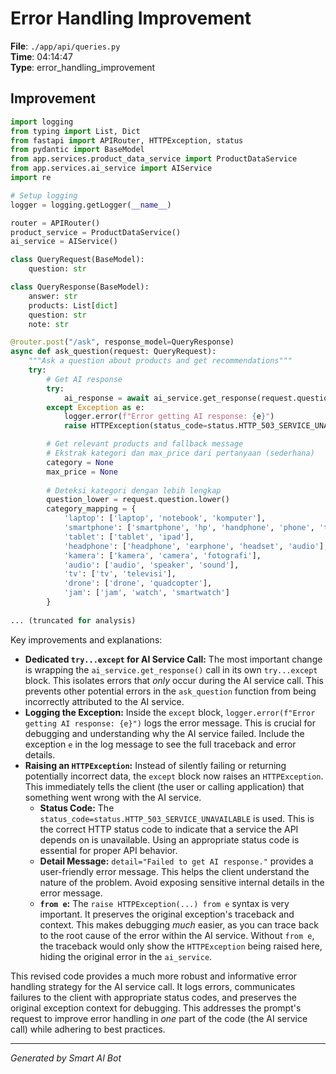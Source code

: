 # Error Handling Improvement

**File**: `./app/api/queries.py`  
**Time**: 04:14:47  
**Type**: error_handling_improvement

## Improvement

```python
import logging
from typing import List, Dict
from fastapi import APIRouter, HTTPException, status
from pydantic import BaseModel
from app.services.product_data_service import ProductDataService
from app.services.ai_service import AIService
import re

# Setup logging
logger = logging.getLogger(__name__)

router = APIRouter()
product_service = ProductDataService()
ai_service = AIService()

class QueryRequest(BaseModel):
    question: str

class QueryResponse(BaseModel):
    answer: str
    products: List[dict]
    question: str
    note: str

@router.post("/ask", response_model=QueryResponse)
async def ask_question(request: QueryRequest):
    """Ask a question about products and get recommendations"""
    try:
        # Get AI response
        try:
            ai_response = await ai_service.get_response(request.question)
        except Exception as e:
            logger.error(f"Error getting AI response: {e}")
            raise HTTPException(status_code=status.HTTP_503_SERVICE_UNAVAILABLE, detail="Failed to get AI response.") from e # Preserve original exception

        # Get relevant products and fallback message
        # Ekstrak kategori dan max_price dari pertanyaan (sederhana)
        category = None
        max_price = None
        
        # Deteksi kategori dengan lebih lengkap
        question_lower = request.question.lower()
        category_mapping = {
            'laptop': ['laptop', 'notebook', 'komputer'],
            'smartphone': ['smartphone', 'hp', 'handphone', 'phone', 'telepon', 'ponsel'],
            'tablet': ['tablet', 'ipad'],
            'headphone': ['headphone', 'earphone', 'headset', 'audio'],
            'kamera': ['kamera', 'camera', 'fotografi'],
            'audio': ['audio', 'speaker', 'sound'],
            'tv': ['tv', 'televisi'],
            'drone': ['drone', 'quadcopter'],
            'jam': ['jam', 'watch', 'smartwatch']
        }
        
... (truncated for analysis)
```

Key improvements and explanations:

* **Dedicated `try...except` for AI Service Call:** The most important change is wrapping the `ai_service.get_response()` call in its own `try...except` block.  This isolates errors that *only* occur during the AI service call. This prevents other potential errors in the `ask_question` function from being incorrectly attributed to the AI service.
* **Logging the Exception:**  Inside the `except` block, `logger.error(f"Error getting AI response: {e}")` logs the error message.  This is crucial for debugging and understanding why the AI service failed.  Include the exception `e` in the log message to see the full traceback and error details.
* **Raising an `HTTPException`:** Instead of silently failing or returning potentially incorrect data, the `except` block now raises an `HTTPException`.  This immediately tells the client (the user or calling application) that something went wrong with the AI service.
    * **Status Code:**  The `status_code=status.HTTP_503_SERVICE_UNAVAILABLE` is used.  This is the correct HTTP status code to indicate that a service the API depends on is unavailable. Using an appropriate status code is essential for proper API behavior.
    * **Detail Message:** `detail="Failed to get AI response."` provides a user-friendly error message.  This helps the client understand the nature of the problem.  Avoid exposing sensitive internal details in the error message.
    * **`from e`:** The `raise HTTPException(...) from e` syntax is very important. It preserves the original exception's traceback and context. This makes debugging *much* easier, as you can trace back to the root cause of the error within the AI service.  Without `from e`, the traceback would only show the `HTTPException` being raised here, hiding the original error in the `ai_service`.

This revised code provides a much more robust and informative error handling strategy for the AI service call. It logs errors, communicates failures to the client with appropriate status codes, and preserves the original exception context for debugging. This addresses the prompt's request to improve error handling in *one* part of the code (the AI service call) while adhering to best practices.

---
*Generated by Smart AI Bot*

